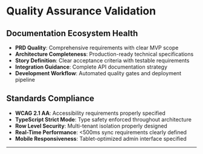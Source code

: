 # Quality Assurance Validation

## Documentation Ecosystem Health

- **PRD Quality**: Comprehensive requirements with clear MVP scope
- **Architecture Completeness**: Production-ready technical specifications
- **Story Definition**: Clear acceptance criteria with testable requirements
- **Integration Guidance**: Complete API documentation strategy
- **Development Workflow**: Automated quality gates and deployment pipeline

## Standards Compliance

- **WCAG 2.1 AA**: Accessibility requirements properly specified
- **TypeScript Strict Mode**: Type safety enforced throughout architecture
- **Row Level Security**: Multi-tenant isolation properly designed
- **Real-Time Performance**: <500ms sync requirements clearly defined
- **Mobile Responsiveness**: Tablet-optimized admin interface specified

---
